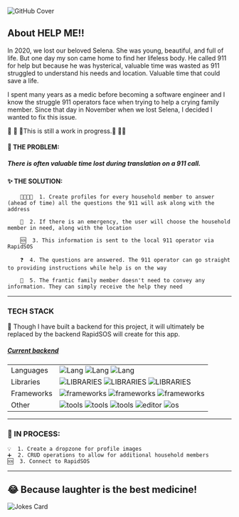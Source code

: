 
![GitHub Cover](https://media.giphy.com/media/L8K62iTDkzGX6/giphy.gif)

## About HELP ME!!

In 2020, we lost our beloved Selena. She was young, beautiful, and full of life. But one day my son came home to find her lifeless body. He called 911 for help but because he was hysterical, valuable time was wasted as 911 struggled to understand his needs and location. Valuable time that could save a life. 

I spent many years as a medic before becoming a software engineer and I know the struggle 911 operators face when trying to help a crying family member. Since that day in November when we lost Selena, I decided I wanted to fix this issue. 

👷 👷 👷This is still a work in progress.👷 👷👷 

#### 🚩 THE PROBLEM: 
##### There is often valuable time lost during translation on a 911 call.

#### ✨ THE SOLUTION: 

        👨‍👩‍👧‍👦  1. Create profiles for every household member to answer (ahead of time) all the questions the 911 will ask along with the address

        🚨  2. If there is an emergency, the user will choose the household member in need, along with the location

        🆘  3. This information is sent to the local 911 operator via RapidSOS

        ❓  4. The questions are answered. The 911 operator can go straight to providing instructions while help is on the way

        💙  5. The frantic family member doesn't need to convey any information. They can simply receive the help they need

<hr>

### TECH STACK

📌 Though I have built a backend for this project, it will ultimately be replaced by the backend RapidSOS will create for this app. 

 ##### [Current backend](https://github.com/Katrina-Dierking/Help-API)


|               |               |
| ------------- | ------------- |
| Languages     | <img src="https://img.shields.io/badge/Lang-HTML5-ff69b4.svg?style=flat-plastic" alt="Lang"> <img src="https://img.shields.io/badge/Lang-CSS-ff69b4.svg?style=flat-plastic" alt="Lang"> <img src="https://img.shields.io/badge/Lang-JavaScript-ff69b4.svg?style=flat-plastic" alt="Lang">  |
| Libraries     | <img src="https://img.shields.io/badge/Lib-React-blue.svg?style=flat-plastic" alt="LIBRARIES"> <img src="https://img.shields.io/badge/Lib-React--collapse-brightgreen" alt="LIBRARIES"> <img src="https://img.shields.io/badge/Lib-Axios-brightgreen" alt="LIBRARIES">|
| Frameworks    |<img src="https://img.shields.io/badge/FW-Node.js-purple.svg?style=flat-plastic" alt="frameworks"> <img src="https://img.shields.io/badge/FW-Express-purple.svg?style=flat-plastic" alt="frameworks"> <img src="https://img.shields.io/badge/FW-PowerShell-purple.svg?style=flat-plastic" alt="frameworks"> |
| Other |  <img src="https://img.shields.io/badge/Tools-Postman-pink.svg?style=flat-plastic" alt="tools">  <img src="https://img.shields.io/badge/Tools-Git-pink.svg?style=flat-plastic" alt="tools"> <img src="https://img.shields.io/badge/Tools-GitHub-pink.svg?style=flat-plastic" alt="tools"> <img src="https://img.shields.io/badge/Editor-VSCode-pink.svg?style=flat-plastic" alt="editor"> <img src="https://img.shields.io/badge/OS-Windows 10-pink.svg?style=flat-plastic" alt="os"> |

<hr>

### 📌 IN PROCESS:
    💡  1. Create a dropzone for profile images
    ➕  2. CRUD operations to allow for additional household members
    🆘  3. Connect to RapidSOS
    
<hr>

## 😂 Because laughter is the best medicine!
![Jokes Card](https://readme-jokes.vercel.app/api)
